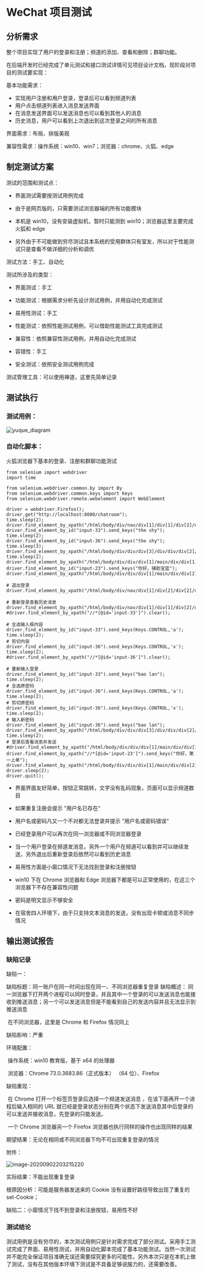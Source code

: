 # WeChat 项目测试

## 分析需求

整个项目实现了用户的登录和注册；频道的添加、查看和删除；群聊功能。

在后端开发时已经完成了单元测试和接口测试详情可见项目设计文档，现阶段对项目的测试要实现：

基本功能需求：

+ 实现用户注册和用户登录，登录后可以看到频道列表
+ 用户点击频道列表进入消息发送界面
+ 在消息发送界面可以发送消息也可以看到其他人的消息
+ 历史消息，用户可以看到上次退出到这次登录之间的所有消息

界面需求：布局、排版美观

兼容性需求：操作系统：win10、win7；浏览器：chrome、火狐、edge

## 制定测试方案

测试的范围和测试点：

+ 界面测试需要按测试用例完成

+ 由于是网页版的，只需要测试浏览器端的所有功能模块
+ 本机是 win10，没有安装虚拟机，暂时只能测到 win10；浏览器这里主要完成 火狐和 edge
+ 另外由于不可能做到穷尽测试且本系统的受用群体只有室友，所以对于性能测试只是查看不做详细的分析和调优

测试方法：手工、自动化

测试所涉及的类型：

+ 界面测试：手工

+ 功能测试：根据需求分析先设计测试用例，并用自动化完成测试

+ 易用性测试：手工

+ 性能测试：依照性能测试用例，可以借助性能测试工具完成测试
+ 兼容性：依照兼容性测试用例，并用自动化完成测试
+ 容错性：手工

+ 安全测试：依照安全测试用例完成

测试管理工具：可以使用禅道，这里先简单记录



## 测试执行

### 测试用例：

![yuque_diagram](D:/typora/appdata/yuque_diagram.jpg)



### 自动化脚本：

火狐浏览器下基本的登录、注册和群聊功能测试

```
from selenium import webdriver
import time

from selenium.webdriver.common.by import By
from selenium.webdriver.common.keys import Keys
from selenium.webdriver.remote.webelement import WebElement

driver = webdriver.Firefox();
driver.get("http://localhost:8080/chatroom");
time.sleep(2);
driver.find_element_by_xpath("/html/body/div/nav/div[1]/div[1]/div[2]/div[2]/div").click();
driver.find_element_by_id("input-33").send_keys("the shy");
time.sleep(2);
driver.find_element_by_id("input-36").send_keys("the shy");
time.sleep(3);
driver.find_element_by_xpath("/html/body/div/div/div[3]/div/div/div[2]/div/div[3]/div[1]/button/span").click();
time.sleep(2);
driver.find_element_by_xpath("/html/body/div/div/div[1]/main/div/div[1]/div/div[2]/div[4]/div[2]/div").click();
driver.find_element_by_id("input-23").send_keys("你好，辅助宝蓝");
driver.find_element_by_xpath("/html/body/div/div/div[1]/main/div/div[2]/footer/div/div/div[2]/button/span").click();

# 退出登录
driver.find_element_by_xpath("/html/body/div/nav/div[1]/div[2]/div[2]/div[2]/div").click();

# 重新登录查看历史消息
driver.find_element_by_xpath("/html/body/div/nav/div[1]/div[1]/div[2]/div[2]/div").click();
#driver.find_element_by_xpath("//*[@id='input-33']").clear();

# 全选输入框内容
driver.find_element_by_id("input-33").send_keys(Keys.CONTROL,'a');
time.sleep(2);
# 剪切内容
driver.find_element_by_id("input-36").send_keys(Keys.CONTROL,'x');
time.sleep(2);
#driver.find_element_by_xpath("//*[@id='input-36']").clear();

# 重新输入登录
driver.find_element_by_id("input-33").send_keys("bao lan");
time.sleep(2);
# 全选原密码
driver.find_element_by_id("input-36").send_keys(Keys.CONTROL,'a');
time.sleep(2);
# 剪切原密码
driver.find_element_by_id("input-36").send_keys(Keys.CONTROL,'x');
time.sleep(2);
# 输入新密码
driver.find_element_by_id("input-36").send_keys("bao lan");
driver.find_element_by_xpath("/html/body/div/div/div[3]/div/div/div[2]/div/div[3]/div[1]/button/span").click();
time.sleep(2);
# 登录后查看消息并发送
#driver.find_element_by_xpath("/html/body/div/div/div[1]/main/div/div[1]/div/div[2]/div[4]/div[2]/div").click();
driver.find_element_by_xpath("//*[@id='input-23']").send_keys("你好，第一上单");
driver.find_element_by_xpath("/html/body/div/div/div[1]/main/div/div[2]/footer/div/div/div[2]/button").click();
driver.sleep(2);
driver.quit();
```

+ 界面界面友好简单，按钮正常跳转，文字没有乱码现象，页面可以显示频道数目
+ 如果重复注册会提示 ”用户名已存在“
+ 用户名或密码凡又一个不对都无法登录并提示 ”用户名或密码错误“
+ 已经登录用户可以再次在同一浏览器或不同浏览器登录
+ 当一个用户登录在频道发消息，另外一个用户在频道可以看到并可以继续发送，另外退出后重新登录后依然可以看到历史消息
+ 易用性方面是小窗口情况下无法找到登录和注册按钮

+ win10 下在 Chrome 浏览器和 Edge 浏览器下都是可以正常使用的，在这三个浏览器下不存在兼容性问题
+ 密码是明文显示不够安全
+ 在宿舍四人环境下，由于只支持文本消息的发送，没有出现卡顿或消息不同步情况

## 输出测试报告

### 缺陷记录

缺陷一：

缺陷标题：同一账户在同一时间出现在同一、不同浏览器重复登录
缺陷概述：
		同一浏览器下打开两个进程可以同时登录，并且其中一个登录的可以发送消息也能接收到推送消息；另一个可以发送消息但是不能看到自己的发送内容并且无法显示到推送消息

​		在不同浏览器，这里是 Chrome 和 Firefox 情况同上

缺陷影响：严重

环境配置：

​		操作系统：win10 教育版，基于 x64 的处理器

​		浏览器：Chrome 73.0.3683.86（正式版本） （64 位）、Firefox

缺陷重现：

​		在 Chrome 打开一个标签页登录后选择一个频道发送消息 ，在该下面再开一个进程后输入相同的 URL 就已经是登录状态分别在两个状态下发送消息其中后登录的可以发送并接收消息，先登录的只能发送。

​		一个 Chrome 浏览器另一个 Firefox 浏览器也执行同样的操作也出现同样的结果

期望结果：无论在相同或不同浏览器下均不可出现重复登录的情况

附件：

![image-20200902203215220](D:/typora/appdata/image-20200902203215220.png)

实际结果：不能出现重复登录	

根原因分析：可能是服务器发送来的 Cookie 没有设置好路径导致出现了重复的 set-Cookie；



缺陷二：小窗情况下找不到登录和注册按钮，易用性不好

### 测试结论

测试用例是没有穷尽的，本次测试用例只是针对需求完成了部分测试。采用手工测试完成了界面、易用性测试，并用自动化脚本完成了基本功能测试。当然一次测试并不能完全保证项目准确无误还需要探究更多的可能性，另外本次只是在本机上做了测试，没有在其他版本环境下测试是不具备足够说服力的，还需要改善。



